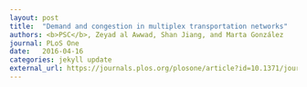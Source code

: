 ```yaml
---
layout: post
title:  "Demand and congestion in multiplex transportation networks"
authors: <b>PSC</b>, Zeyad al Awwad, Shan Jiang, and Marta González
journal: PLoS One
date:   2016-04-16
categories: jekyll update
external_url: https://journals.plos.org/plosone/article?id=10.1371/journal.pone.0161738
---
```

